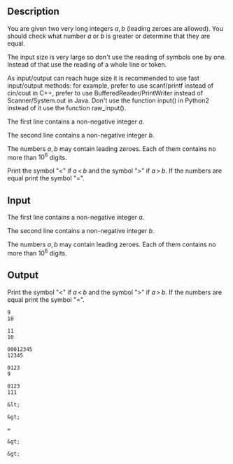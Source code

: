 ## Description

<div><p>You are given two very long integers <span class="tex-span"><i>a</i>, <i>b</i></span> (leading zeroes are allowed). You should check what number <span class="tex-span"><i>a</i></span> or <span class="tex-span"><i>b</i></span> is greater or determine that they are equal.</p><p>The input size is very large so don't use the reading of symbols one by one. Instead of that use the reading of a whole line or token.</p><p>As input/output can reach huge size it is recommended to use fast input/output methods: for example, prefer to use <span class="tex-font-style-tt">scanf/printf</span> instead of <span class="tex-font-style-tt">cin/cout</span> in C++, prefer to use <span class="tex-font-style-tt">BufferedReader/PrintWriter</span> instead of <span class="tex-font-style-tt">Scanner/System.out</span> in <span class="tex-font-style-tt">Java</span>. Don't use the function <span class="tex-font-style-tt">input()</span> in <span class="tex-font-style-tt">Python2</span> instead of it use the function <span class="tex-font-style-tt">raw_input()</span>.</p></div><div class="input-specification"><p>The first line contains a non-negative integer <span class="tex-span"><i>a</i></span>.</p><p>The second line contains a non-negative integer <span class="tex-span"><i>b</i></span>.</p><p>The numbers <span class="tex-span"><i>a</i>, <i>b</i></span> may contain leading zeroes. Each of them contains no more than <span class="tex-span">10<sup class="upper-index">6</sup></span> digits.</p></div><div class="output-specification"><p>Print the symbol "<span class="tex-font-style-tt">&lt;</span>" if <span class="tex-span"><i>a</i> &lt; <i>b</i></span> and the symbol "<span class="tex-font-style-tt">&gt;</span>" if <span class="tex-span"><i>a</i> &gt; <i>b</i></span>. If the numbers are equal print the symbol "<span class="tex-font-style-tt">=</span>".</p></div>

## Input

<p>The first line contains a non-negative integer <span class="tex-span"><i>a</i></span>.</p><p>The second line contains a non-negative integer <span class="tex-span"><i>b</i></span>.</p><p>The numbers <span class="tex-span"><i>a</i>, <i>b</i></span> may contain leading zeroes. Each of them contains no more than <span class="tex-span">10<sup class="upper-index">6</sup></span> digits.</p>

## Output

<p>Print the symbol "<span class="tex-font-style-tt">&lt;</span>" if <span class="tex-span"><i>a</i> &lt; <i>b</i></span> and the symbol "<span class="tex-font-style-tt">&gt;</span>" if <span class="tex-span"><i>a</i> &gt; <i>b</i></span>. If the numbers are equal print the symbol "<span class="tex-font-style-tt">=</span>".</p>





```input1
9
10

```




```input2
11
10

```




```input3
00012345
12345

```




```input4
0123
9

```




```input5
0123
111

```




```output1
&lt;

```




```output2
&gt;

```




```output3
=

```




```output4
&gt;

```




```output5
&gt;

```


